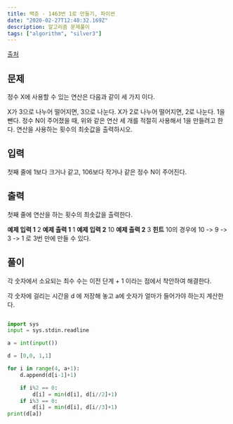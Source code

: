 ```yaml
---
title: 백준 - 1463번 1로 만들기, 파이썬
date: "2020-02-27T12:40:32.169Z"
description: 알고리즘 문제풀이
tags: ["algorithm", "silver3"] 
---
```


[출처](https://www.acmicpc.net/problem/1463)
## 문제
정수 X에 사용할 수 있는 연산은 다음과 같이 세 가지 이다.

X가 3으로 나누어 떨어지면, 3으로 나눈다.
X가 2로 나누어 떨어지면, 2로 나눈다.
1을 뺀다.
정수 N이 주어졌을 때, 위와 같은 연산 세 개를 적절히 사용해서 1을 만들려고 한다. 연산을 사용하는 횟수의 최솟값을 출력하시오.

## 입력
첫째 줄에 1보다 크거나 같고, 106보다 작거나 같은 정수 N이 주어진다.

## 출력
첫째 줄에 연산을 하는 횟수의 최솟값을 출력한다.

**예제 입력 1** 
2
**예제 출력 1** 
1
**예제 입력 2** 
10
**예제 출력 2** 
3
**힌트**
10의 경우에 10 -> 9 -> 3 -> 1 로 3번 만에 만들 수 있다.


## 풀이 

각 숫자에서 소요되는 최수 수는 이전 단계 + 1 이라는 점에서 착안하여 해결한다. 

각 숫자에 걸리는 시간을 d 에 저장해 놓고 a에 숫자가 얼마가 들어가야 하는지 계산한다. 



```python

import sys
input = sys.stdin.readline

a = int(input())

d = [0,0, 1,1]

for i in range(4, a+1):
    d.append(d[i-1]+1)

    if i%2 == 0:
        d[i] = min(d[i], d[i//2]+1)
    if i%3 == 0:
        d[i] = min(d[i], d[i//3]+1)
print(d[a])



```


